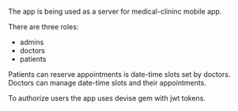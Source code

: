 The app is being used as a server for medical-clininc mobile app.

There are three roles:
- admins
- doctors
- patients

Patients can reserve appointments is date-time slots set by doctors. Doctors can manage date-time slots and their appointments.

To authorize users the app uses devise gem with jwt tokens.
